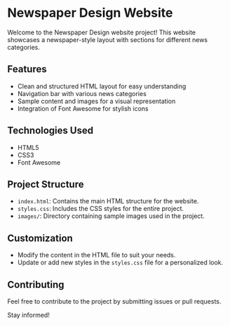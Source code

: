 # Newspaper Design Website

Welcome to the Newspaper Design website project! This website showcases a newspaper-style layout with sections for different news categories.

## Features

- Clean and structured HTML layout for easy understanding
- Navigation bar with various news categories
- Sample content and images for a visual representation
- Integration of Font Awesome for stylish icons

## Technologies Used

- HTML5
- CSS3
- Font Awesome

## Project Structure

- `index.html`: Contains the main HTML structure for the website.
- `styles.css`: Includes the CSS styles for the entire project.
- `images/`: Directory containing sample images used in the project.

## Customization

- Modify the content in the HTML file to suit your needs.
- Update or add new styles in the `styles.css` file for a personalized look.

## Contributing

Feel free to contribute to the project by submitting issues or pull requests.

Stay informed!
